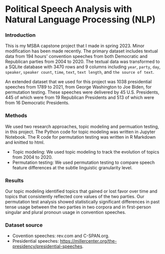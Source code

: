 # Political Speech Analysis with Natural Language Processing (NLP)

### Introduction
This is my MSBA capstone project that I made in spring 2023. Minor modification has been made recently. The primary dataset includes textual data from 194 hours' convention speeches from both Democratic and Republican parties from 2004 to 2020. The textual data was transformed to a SQLite database with 3470 rows and 9 columns including `year`, `party`, `day`, `speaker`, `speaker count`, `time`, `text`, `text length`, and `the source of text`.

An extended dataset that we used for this project was 1038 presidential speeches from 1789 to 2021, from George Washington to Joe Biden, for permutation testing. These speeches were delivered by 45 U.S. Presidents, 445 of which were from 19 Republican Presidents and 513 of which were from 16 Democratic Presidents.
### Methods
We used two research approaches, topic modeling and permuation testing, in this project. The Python code for topic modeling was written in Jupyter Notebook. The R code for permutation testing was written in R Markdown and knitted to html. 
* Topic modeling: We used topic modeling to track the evolution of topics from 2004 to 2020.
* Permutation testing: We used permutation testing to compare speech feature differences at the subtle linguistic granularity level. 
### Results
Our topic modeling identified topics that gained or lost favor over time and topics that consistently reflected core values of the two parties. Our permutation test analysis showed statistically significant differences in past tense usage between the two parties in two corpora and in first-person singular and plural pronoun usage in convention speeches. 
### Dataset source
* Covention speeches: rev.com and C-SPAN.org.
* Presidential speeches: https://millercenter.org/the-presidency/presidential-speeches. 
